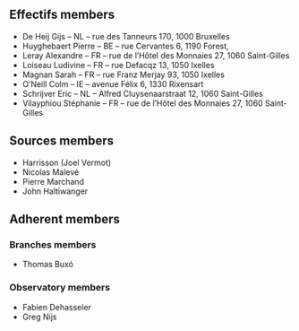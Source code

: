 ## Effectifs members

- De Heij Gijs – NL – rue des Tanneurs 170, 1000 Bruxelles  
- Huyghebaert Pierre – BE – rue Cervantes 6, 1190 Forest,  
- Leray Alexandre – FR – rue de l’Hôtel des Monnaies 27, 1060 Saint-Gilles 
- Loiseau Ludivine – FR – rue Defacqz 13, 1050 Ixelles 
- Magnan Sarah – FR – rue Franz Merjay 93, 1050 Ixelles 
- O’Neill Colm – IE – avenue Félix 6, 1330 Rixensart 
- Schrijver Eric – NL – Alfred Cluysenaarstraat 12, 1060 Saint-Gilles 
- Vilayphiou Stéphanie – FR – rue de l’Hôtel des Monnaies 27, 1060 Saint-Gilles


## Sources members

- Harrisson (Joel Vermot)
- Nicolas Malevé
- Pierre Marchand
- John Haltiwanger


## Adherent members

### Branches members
 
 - Thomas Buxó  
 
 
### Observatory members 

- Fabien Dehasseler
- Greg Nijs